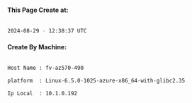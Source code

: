
   
#### This Page Create at:

```bash

2024-08-29 - 12:38:37 UTC

```

#### Create By Machine:

```bash

Host Name : fv-az570-490

platform  : Linux-6.5.0-1025-azure-x86_64-with-glibc2.35

Ip Local  : 10.1.0.192

```

